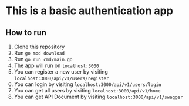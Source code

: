 # This is a basic authentication app

## How to run

1. Clone this repository
2. Run `go mod download`
3. Run `go run cmd/main.go`
4. The app will run on `localhost:3000`
5. You can register a new user by visiting `localhost:3000/api/v1/users/register`
6. You can login by visiting `localhost:3000/api/v1/users/login`
7. You can get all users by visiting `localhost:3000/api/v1/home`
8. You can get API Document by visiting `localhost:3000/api/v1/swagger`



